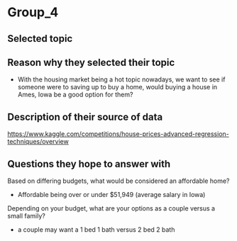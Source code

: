 # Group_4

## Selected topic


##  Reason why they selected their topic

  - With the housing market being a hot topic nowadays, we want to see if someone were to saving up to buy a home, would buying a house in Ames, Iowa be a good option for them?
  
##  Description of their source of data

https://www.kaggle.com/competitions/house-prices-advanced-regression-techniques/overview

## Questions they hope to answer with

Based on differing budgets, what would be considered an affordable home?
  - Affordable being over or under $51,949 (average salary in Iowa)
  
Depending on your budget, what are your options as a couple versus a small family?
  - a couple may want a 1 bed 1 bath versus 2 bed 2 bath
  
  
